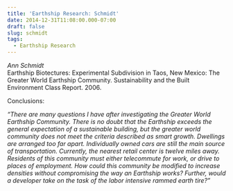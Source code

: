 ```yaml
---
title: 'Earthship Research: Schmidt'
date: 2014-12-31T11:08:00.000-07:00
draft: false
slug: schmidt
tags:
  - Earthship Research
---
```


_Ann Schmidt_  
Earthship Biotectures: Experimental Subdivision in Taos, New Mexico: The Greater World Earthship Community. Sustainability and the Built Environment Class Report. 2006.  

Conclusions:  

_“There are many questions I have after investigating the Greater World Earthship Community. There is no doubt that the Earthship exceeds the general expectation of a sustainable building, but the greater world community does not meet the criteria described as smart growth. Dwellings are arranged too far apart. Individually owned cars are still the main source of transportation. Currently, the nearest retail center is twelve miles away. Residents of this community must either telecommute for work, or drive to places of employment. How could this community be modified to increase densities without compromising the way an Earthship works? Further, would a developer take on the task of the labor intensive rammed earth tire?”_
